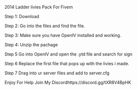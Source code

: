 2014 Ladder livies Pack For Fivem

Step 1: Download

Step 2: Go into the files and find the file.

Step 3: Make sure you have OpenIV installed and working.

Step 4: Unzip the pachage

Step 5 Go into OpenIV and open the .ytd file and search for sign

Step 6 Replace the first file that pops up with the livies i made.

Step 7 Drag into ur server files and add to server.cfg

Enjoy
For Help Join My Discordhttps://discord.gg/tXR8V4BpHK
